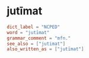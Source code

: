 # jutīmat

``` toml
dict_label = "NCPED"
word = "jutīmat"
grammar_comment = "mfn."
see_also = ["jutimat"]
also_written_as = ["jutīmat"]
```

